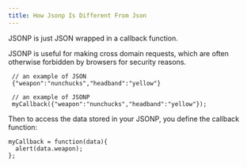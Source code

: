 ```yaml
---
title: How Jsonp Is Different From Json
---
```

JSONP is just JSON wrapped in a callback function.

JSONP is useful for making cross domain requests, which are often otherwise forbidden by browsers for security reasons.

     // an example of JSON
     {"weapon":"nunchucks","headband":"yellow"}

     // an example of JSONP
     myCallback({"weapon":"nunchucks","headband":"yellow"});

Then to access the data stored in your JSONP, you define the callback function:

    myCallback = function(data){
      alert(data.weapon);
    };